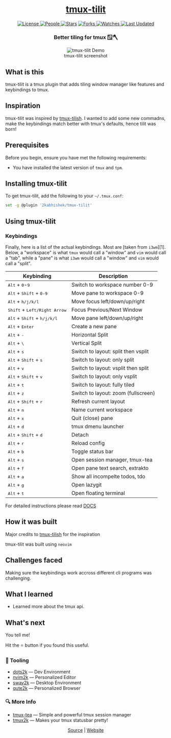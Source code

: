 <div align = "center">

<h1><a href="https://2kabhishek.github.io/tmux-tilit">tmux-tilit</a></h1>

<a href="https://github.com/2KAbhishek/tmux-tilit/blob/main/LICENSE">
<img alt="License" src="https://img.shields.io/github/license/2kabhishek/tmux-tilit?style=flat&color=eee&label="> </a>

<a href="https://github.com/2KAbhishek/tmux-tilit/graphs/contributors">
<img alt="People" src="https://img.shields.io/github/contributors/2kabhishek/tmux-tilit?style=flat&color=ffaaf2&label=People"> </a>

<a href="https://github.com/2KAbhishek/tmux-tilit/stargazers">
<img alt="Stars" src="https://img.shields.io/github/stars/2kabhishek/tmux-tilit?style=flat&color=98c379&label=Stars"></a>

<a href="https://github.com/2KAbhishek/tmux-tilit/network/members">
<img alt="Forks" src="https://img.shields.io/github/forks/2kabhishek/tmux-tilit?style=flat&color=66a8e0&label=Forks"> </a>

<a href="https://github.com/2KAbhishek/tmux-tilit/watchers">
<img alt="Watches" src="https://img.shields.io/github/watchers/2kabhishek/tmux-tilit?style=flat&color=f5d08b&label=Watches"> </a>

<a href="https://github.com/2KAbhishek/tmux-tilit/pulse">
<img alt="Last Updated" src="https://img.shields.io/github/last-commit/2kabhishek/tmux-tilit?style=flat&color=e06c75&label="> </a>

<h3>Better tiling for tmux 🪟🪓</h3>

<figure>
  <img src= "https://dev-to-uploads.s3.amazonaws.com/uploads/articles/3p6b2sqivrf1xajhbh27.jpg" alt="tmux-tilit Demo">
  <br/>
  <figcaption>tmux-tilit screenshot</figcaption>
</figure>

</div>

## What is this

tmux-tilit is a tmux plugin that adds tiling window manager like features and keybindings to tmux.

## Inspiration

tmux-tilit was inspired by [tmux-tilish](https://github.com/jabirali/tmux-tilish).
I wanted to add some new commadns, make the keybindings match better with tmux's defaults, hence tilit was born!

## Prerequisites

Before you begin, ensure you have met the following requirements:

- You have installed the latest version of `tmux` and `tpm`.

## Installing tmux-tilit

To get tmux-tilit, add the following to your `~/.tmux.conf`:

```bash
set -g @plugin '2kabhishek/tmux-tilit'
```

## Using tmux-tilit

### Keybindings

Finally, here is a list of the actual keybindings. Most are [taken from `i3wm`][1].
Below, a "workspace" is what `tmux` would call a "window" and `vim` would call a "tab",
while a "pane" is what `i3wm` would call a "window" and `vim` would call a "split".

| Keybinding                                             | Description                         |
| ------------------------------------------------------ | ----------------------------------- |
| <kbd>Alt</kbd> + <kbd>0</kbd>-<kbd>9</kbd>             | Switch to workspace number 0-9      |
| <kbd>Alt</kbd> + <kbd>Shift</kbd> + <kbd>0-9</kbd>     | Move pane to workspace 0-9          |
| <kbd>Alt</kbd> + <kbd>h/j/k/l</kbd>                    | Move focus left/down/up/right       |
| <kbd>Shift</kbd> + <kbd>Left/Right Arrow</kbd>         | Focus Previous/Next Window          |
| <kbd>Alt</kbd> + <kbd>Shift</kbd> + <kbd>h/j/k/l</kbd> | Move pane left/down/up/right        |
| <kbd>Alt</kbd> + <kbd>Enter</kbd>                      | Create a new pane                   |
| <kbd>Alt</kbd> + <kbd>-</kbd>                          | Horizontal Split                    |
| <kbd>Alt</kbd> + <kbd>\\</kbd>                         | Vertical Split                      |
| <kbd>Alt</kbd> + <kbd>s</kbd>                          | Switch to layout: split then vsplit |
| <kbd>Alt</kbd> + <kbd>Shift</kbd> + <kbd>s</kbd>       | Switch to layout: only split        |
| <kbd>Alt</kbd> + <kbd>v</kbd>                          | Switch to layout: vsplit then split |
| <kbd>Alt</kbd> + <kbd>Shift</kbd> + <kbd>v</kbd>       | Switch to layout: only vsplit       |
| <kbd>Alt</kbd> + <kbd>t</kbd>                          | Switch to layout: fully tiled       |
| <kbd>Alt</kbd> + <kbd>z</kbd>                          | Switch to layout: zoom (fullscreen) |
| <kbd>Alt</kbd> + <kbd>Shift</kbd> + <kbd>r</kbd>       | Refresh current layout              |
| <kbd>Alt</kbd> + <kbd>n</kbd>                          | Name current workspace              |
| <kbd>Alt</kbd> + <kbd>x</kbd>                          | Quit (close) pane                   |
| <kbd>Alt</kbd> + <kbd>d</kbd>                          | tmux dmenu launcher                 |
| <kbd>Alt</kbd> + <kbd>Shift</kbd> + <kbd>d</kbd>       | Detach                              |
| <kbd>Alt</kbd> + <kbd>r</kbd>                          | Reload config                       |
| <kbd>Alt</kbd> + <kbd>b</kbd>                          | Toggle status bar                   |
| <kbd>Alt</kbd> + <kbd>s</kbd>                          | Open session manager, tmux-tea      |
| <kbd>Alt</kbd> + <kbd>f</kbd>                          | Open pane text search, extrakto     |
| <kbd>Alt</kbd> + <kbd>a</kbd>                          | Show all incompelte todos, tdo      |
| <kbd>Alt</kbd> + <kbd>g</kbd>                          | Open lazygit                        |
| <kbd>Alt</kbd> + <kbd>t</kbd>                          | Open floating terminal              |

For detailed instructions please read [DOCS](./DOCS.md)

## How it was built

Major credits to [tmux-tilish](https://github.com/jabirali/tmux-tilish) for the inspiration

tmux-tilit was built using `neovim`

## Challenges faced

Making sure the keybindings work accross different cli programs was challenging.

## What I learned

- Learned more about the tmux api.

## What's next

You tell me!

Hit the ⭐ button if you found this useful.

### 🧰 Tooling

- [dots2k](https://github.com/2kabhishek/dots2k) — Dev Environment
- [nvim2k](https://github.com/2kabhishek/nvim2k) — Personalized Editor
- [sway2k](https://github.com/2kabhishek/sway2k) — Desktop Environment
- [qute2k](https://github.com/2kabhishek/qute2k) — Personalized Browser

### 🔍 More Info

- [tmux-tea](https://github.com/2kabhishek/tmux-tea) — Simple and powerful tmux session manager
- [tmux2k](https://github.com/2kabhishek/tmux2k) — Makes your tmux statusbar pretty!

<div align="center">

<a href="https://github.com/2KAbhishek/tmux-tilit">Source</a> | <a href="https://2kabhishek.github.io/tmux-tilit">Website</a>

</div>
